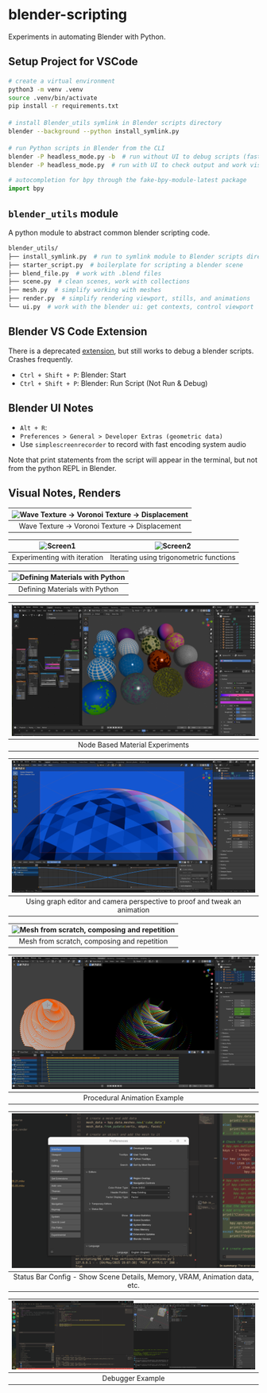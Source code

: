 # blender-scripting

Experiments in automating Blender with Python.

## Setup Project for VSCode

```bash
# create a virtual environment
python3 -m venv .venv
source .venv/bin/activate
pip install -r requirements.txt

# install Blender_utils symlink in Blender scripts directory
blender --background --python install_symlink.py

# run Python scripts in Blender from the CLI
blender -P headless_mode.py -b  # run without UI to debug scripts (fast)
blender -P headless_mode.py  # run with UI to check output and work visually
```

```py
# autocompletion for bpy through the fake-bpy-module-latest package
import bpy
```

## `blender_utils` module

A python module to abstract common blender scripting code.

```sh
blender_utils/
├── install_symlink.py  # run to symlink module to Blender scripts directory
├── starter_script.py  # boilerplate for scripting a blender scene
├── blend_file.py  # work with .blend files
├── scene.py  # clean scenes, work with collections
├── mesh.py  # simplify working with meshes
├── render.py  # simplify rendering viewport, stills, and animations
└── ui.py  # work with the blender ui: get contexts, control viewport
```

## Blender VS Code Extension

There is a deprecated [extension](https://marketplace.visualstudio.com/items/?itemName=JacquesLucke.blender-development), but still works to debug a blender scripts. Crashes frequently.

- `Ctrl + Shift + P`: Blender: Start
- `Ctrl + Shift + P`: Blender: Run Script (Not Run & Debug)

## Blender UI Notes

- `Alt + R`:
- `Preferences > General > Developer Extras (geometric data)`
- Use `simplescreenrecorder` to record with fast encoding system audio

Note that print statements from the script will appear in the terminal, but not from the python REPL in Blender.

## Visual Notes, Renders

| ![Wave Texture -> Voronoi Texture -> Displacement](./static/images/readme/materal_wave-texture_voronoi_displacement.png) |
| :----------------------------------------------------------------------------------------------------------------------: |
|                                     Wave Texture -> Voronoi Texture -> Displacement                                      |

| ![Screen1](./static/images/readme/iteration.png) | ![Screen2](./static/images/readme/iteration2.png) |
| :----------------------------------------------: | :-----------------------------------------------: |
|           Experimenting with iteration           |      Iterating using trigonometric functions      |

| ![Defining Materials with Python](./static/images/readme/cycles_render@200.png) |
| :-----------------------------------------------------------------------------: |
|                         Defining Materials with Python                          |

| ![Node Based Material Experiments](./static/images/readme/node_mat_experiments.png) |
| :---------------------------------------------------------------------------------: |
|                           Node Based Material Experiments                           |

| ![Using graph editor and camera perspective to proof and tweak an animation](./static/images/readme/graph_editor.png) |
| :-------------------------------------------------------------------------------------------------------------------: |
|                       Using graph editor and camera perspective to proof and tweak an animation                       |

| ![Mesh from scratch, composing and repetition](./static/images/readme/render.png) |
| :-------------------------------------------------------------------------------: |
|                    Mesh from scratch, composing and repetition                    |

| ![Procedural Animation Example](./static/images/readme/interface.png) |
| :-------------------------------------------------------------------: |
|                     Procedural Animation Example                      |

| ![Status Bar Config - Show Scene Details, Memory, VRAM, Animation data, etc.](./static/images/readme/status_bar_config.png) |
| :-------------------------------------------------------------------------------------------------------------------------: |
|                         Status Bar Config - Show Scene Details, Memory, VRAM, Animation data, etc.                          |

| ![Debugger Example](./static/images/readme/debugger.png) |
| :------------------------------------------------------: |
|                     Debugger Example                     |
